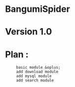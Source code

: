 # BangumiSpider
# Version 1.0

# Plan : 
         basic module &oplus;
         add download module
         add mysql module
         add search module
